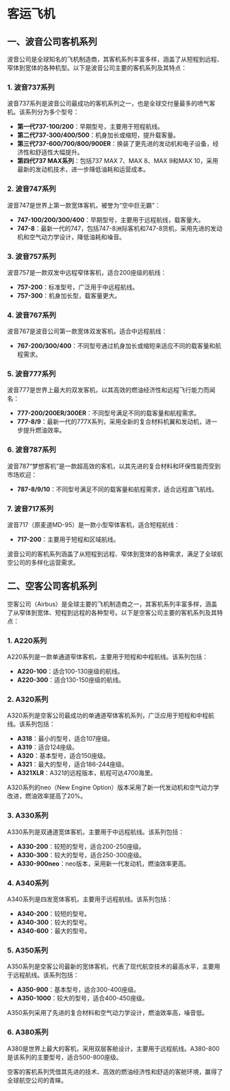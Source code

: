 # 客运飞机

## 一、波音公司客机系列

波音公司是全球知名的飞机制造商，其客机系列丰富多样，涵盖了从短程到远程、窄体到宽体的各种机型。以下是波音公司主要的客机系列及其特点：

### 1. **波音737系列**

波音737系列是波音公司最成功的客机系列之一，也是全球交付量最多的喷气客机。该系列分为多个型号：

- **第一代737-100/200**：早期型号，主要用于短程航线。
- **第二代737-300/400/500**：机身加长或缩短，提升载客量。
- **第三代737-600/700/800/900ER**：换装了更先进的发动机和电子设备，经济性和舒适性大幅提升。
- **第四代737 MAX系列**：包括737 MAX 7、MAX 8、MAX 9和MAX 10，采用最新的发动机技术，进一步降低油耗和运营成本。

### 2. **波音747系列**

波音747是世界上第一款宽体客机，被誉为“空中巨无霸”：

- **747-100/200/300/400**：早期型号，主要用于远程航线，载客量大。
- **747-8**：最新一代的747，包括747-8洲际客机和747-8货机，采用先进的发动机和空气动力学设计，降低油耗和噪音。

### 3. **波音757系列**

波音757是一款双发中远程窄体客机，适合200座级的航线：

- **757-200**：标准型号，广泛用于中远程航线。
- **757-300**：机身加长型，载客量更大。

### 4. **波音767系列**

波音767是波音公司第一款宽体双发客机，适合中远程航线：

- **767-200/300/400**：不同型号通过机身加长或缩短来适应不同的载客量和航程需求。

### 5. **波音777系列**

波音777是世界上最大的双发客机，以其高效的燃油经济性和远程飞行能力而闻名：

- **777-200/200ER/300ER**：不同型号满足不同的载客量和航程需求。
- **777-8/9**：最新一代的777X系列，采用全新的复合材料机翼和发动机，进一步提升燃油效率。

### 6. **波音787系列**

波音787“梦想客机”是一款超高效的客机，以其先进的复合材料和环保性能而受到市场欢迎：

- **787-8/9/10**：不同型号满足不同的载客量和航程需求，适合远程直飞航线。

### 7. **波音717系列**

波音717（原麦道MD-95）是一款小型窄体客机，适合短程航线：

- **717-200**：主要用于短程和区域航线。

波音公司的客机系列涵盖了从短程到远程、窄体到宽体的各种需求，满足了全球航空公司的多样化运营需求。





## 二、空客公司客机系列

空客公司（Airbus）是全球主要的飞机制造商之一，其客机系列丰富多样，涵盖了从窄体到宽体、短程到远程的各种型号。以下是空客公司主要的客机系列及其特点：

### 1. **A220系列**

A220系列是一款单通道窄体客机，主要用于短程和中程航线。该系列包括：

- **A220-100**：适合100-130座级的航线。
- **A220-300**：适合130-150座级的航线。

### 2. **A320系列**

A320系列是空客公司最成功的单通道窄体客机系列，广泛应用于短程和中程航线。该系列包括：

- **A318**：最小的型号，适合107座级。
- **A319**：适合124座级。
- **A320**：基本型号，适合150座级。
- **A321**：最大的型号，适合186-244座级。
- **A321XLR**：A321的远程版本，航程可达4700海里。

A320系列的neo（New Engine Option）版本采用了新一代发动机和空气动力学改进，燃油效率提高了20%。

### 3. **A330系列**

A330系列是双通道宽体客机，主要用于中远程航线。该系列包括：

- **A330-200**：较短的型号，适合200-250座级。
- **A330-300**：较大的型号，适合250-300座级。
- **A330-900neo**：neo版本，采用新一代发动机，燃油效率更高。

### 4. **A340系列**

A340系列是四发宽体客机，主要用于远程航线。该系列包括：

- **A340-200**：较短的型号。
- **A340-300**：较大的型号。
- **A340-600**：最大的型号。

### 5. **A350系列**

A350系列是空客公司最新的宽体客机，代表了现代航空技术的最高水平，主要用于远程航线。该系列包括：

- **A350-900**：基本型号，适合300-400座级。
- **A350-1000**：较大的型号，适合400-450座级。

A350系列采用了先进的复合材料和空气动力学设计，燃油效率高，噪音低。

### 6. **A380系列**

A380是世界上最大的客机，采用双层客舱设计，主要用于远程航线。A380-800是该系列的主要型号，适合500-800座级。

空客的客机系列凭借其先进的技术、高效的燃油经济性和舒适的客舱环境，赢得了全球航空公司的青睐。